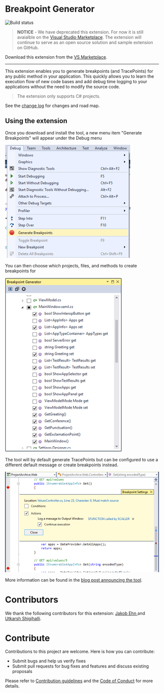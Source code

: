# Breakpoint Generator

![Build status](https://almrangers.visualstudio.com/_apis/public/build/definitions/7f3cfb9a-d1cb-4e66-9d36-1af87b906fe9/80/badge)

> **NOTICE** - We have deprecated this extension. For now it is still avaialble on the [Visual Studio Marketplace](https://marketplace.visualstudio.com). The extension will continue to serve as an open source solution and sample extension on GitHub.

<!-- Update the VS Gallery link after you upload the VSIX-->
Download this extension from the [VS Marketplace](https://marketplace.visualstudio.com/items?itemName=VisualStudioALMRangers.BreakpointGenerator).

---------------------------------------

This extension enables you to generate breakpoints (and TracePoints) for any public method in your application.  This quickly allows you to learn the execution flow of new code bases and add debug time logging to your applications without the need to modify the source code.

> The extension only supports C# projects.

See the [change log](.github/CHANGELOG.md) for changes and road map.

## Using the extension

Once you download and install the tool, a new menu item "Generate Breakpoints" will appear under the Debug menu

![Menu](src/BreakpointGenerator/Screenshots/menu.png)

You can then choose which projects, files, and methods to create breakpoints for

![Toolwindow](src/BreakpointGenerator/Screenshots/toolwindow.png)

The tool will by default generate TracePoints but can be configured to use a different default message or create breakpoints instead. 

![Breakpoint Config](src/BreakpointGenerator/Screenshots/breakpoint-config.png)

More information can be found in the [blog post announcing the tool](http://blogs.msdn.com/b/visualstudioalm/archive/2015/11/19/breakpoint-generator-extension.aspx).

# Contributors

We thank the following contributors for this extension: [Jakob Ehn ](https://blogs.msdn.microsoft.com/willy-peter_schaub/2011/11/10/introducing-the-visual-studio-alm-rangers-jakob-ehn/) and [Utkarsh Shigihalli](https://blogs.msdn.microsoft.com/willy-peter_schaub/2013/07/05/introducing-the-visual-studio-alm-rangers-utkarsh-shigihalli/).

# Contribute
Contributions to this project are welcome. Here is how you can contribute:  

- Submit bugs and help us verify fixes  
- Submit pull requests for bug fixes and features and discuss existing proposals   

Please refer to [Contribution guidelines](.github/CONTRIBUTING.md) and the [Code of Conduct](.github/COC.md) for more details.
